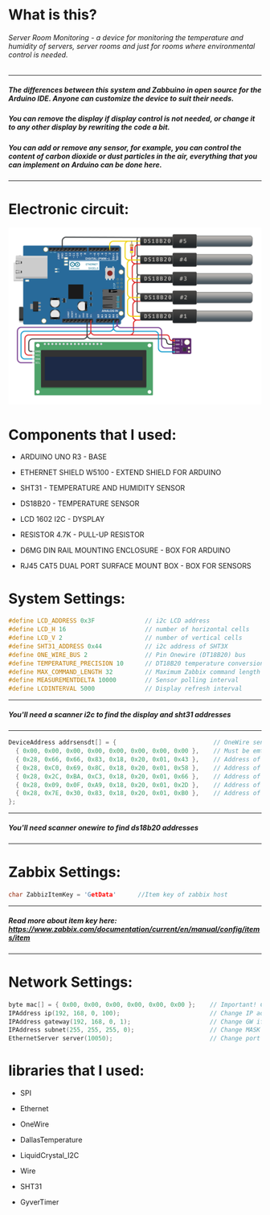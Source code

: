 # What is this?
###### Server Room Monitoring - a device for monitoring the temperature and humidity of servers, server rooms and just for rooms where environmental control is needed.

------------
##### The differences between this system and Zabbuino in open source for the Arduino IDE. Anyone can customize the device to suit their needs. 
##### You can remove the display if display control is not needed, or change it to any other display by rewriting the code a bit. 
##### You can add or remove any sensor, for example, you can control the content of carbon dioxide or dust particles in the air, everything that you can implement on Arduino can be done here.
------------

# Electronic circuit:
![Shema](circuit.png)

# Components that I used:
- ARDUINO UNO R3 - BASE

- ETHERNET SHIELD W5100 - EXTEND SHIELD FOR ARDUINO

- SHT31 - TEMPERATURE AND HUMIDITY SENSOR

- DS18B20 - TEMPERATURE SENSOR

- LCD 1602 I2C - DYSPLAY

- RESISTOR 4.7K - PULL-UP RESISTOR

- D6MG DIN RAIL MOUNTING ENCLOSURE - BOX FOR ARDUINO

- RJ45 CAT5 DUAL PORT SURFACE MOUNT BOX - BOX FOR SENSORS

# System Settings:
```cpp
#define LCD_ADDRESS 0x3F              // i2c LCD address
#define LCD_H 16                      // number of horizontal cells
#define LCD_V 2                       // number of vertical cells
#define SHT31_ADDRESS 0x44            // i2c address of SHT3X
#define ONE_WIRE_BUS 2                // Pin Onewire (DT18B20) bus
#define TEMPERATURE_PRECISION 10      // DT18B20 temperature conversion accuracy
#define MAX_COMMAND_LENGTH 32         // Maximum Zabbix command length
#define MEASUREMENTDELTA 10000        // Sensor polling interval
#define LCDINTERVAL 5000              // Display refresh interval
```


------------
##### You'll need a scanner i2c to find the display and sht31 addresses
------------
```cpp
DeviceAddress addrsensdt[] = {                           // OneWire sensor address array(you need to change the address to yours)
  { 0x00, 0x00, 0x00, 0x00, 0x00, 0x00, 0x00, 0x00 },	 // Must be emty (0x00)
  { 0x28, 0x66, 0x66, 0x83, 0x18, 0x20, 0x01, 0x43 },	 // Address of the first sensor
  { 0x28, 0xC0, 0x69, 0x8C, 0x18, 0x20, 0x01, 0x58 },	 // Address of the second sensor
  { 0x28, 0x2C, 0xBA, 0xC3, 0x18, 0x20, 0x01, 0x66 },	 // Address of the third sensor
  { 0x28, 0x09, 0x0F, 0xA9, 0x18, 0x20, 0x01, 0x2D },	 // Address of the fourth sensor
  { 0x28, 0x7E, 0x30, 0x83, 0x18, 0x20, 0x01, 0xB0 },	 // Address of the fifth sensor
};
```
------------
##### You'll need scanner onewire to find ds18b20 addresses 
------------
# Zabbix Settings:
```cpp
char ZabbizItemKey = 'GetData'      //Item key of zabbix host
```
------------
##### Read more about item key here: https://www.zabbix.com/documentation/current/en/manual/config/items/item
------------

# Network Settings:
```cpp
byte mac[] = { 0x00, 0x00, 0x00, 0x00, 0x00, 0x00 };    // Important! Change MAC address! It must be unique on your local network.
IPAddress ip(192, 168, 0, 100);                         // Change IP address if you need.
IPAddress gateway(192, 168, 0, 1);                      // Change GW if you need.
IPAddress subnet(255, 255, 255, 0);                     // Change MASK if you need.
EthernetServer server(10050);                           // Change port if you need.
```




# libraries that I used:
- SPI

- Ethernet

- OneWire

- DallasTemperature

- LiquidCrystal_I2C

- Wire

- SHT31

- GyverTimer


